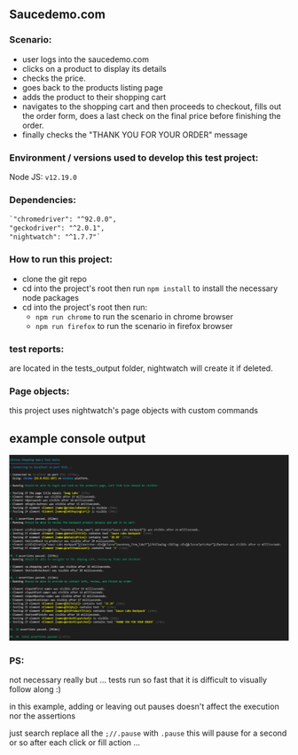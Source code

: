 ## Saucedemo.com

### Scenario:

- user logs into the saucedemo.com
- clicks on a product to display its details
- checks the price.
- goes back to the products listing page
- adds the product to their shopping cart
- navigates to the shopping cart and then proceeds to checkout, fills out the order form, does a last check on the final price before finishing the order.
- finally checks the "THANK YOU FOR YOUR ORDER" message

### Environment / versions used to develop this test project:

Node JS:
`v12.19.0`

### Dependencies:
    
    `"chromedriver": "^92.0.0",
    "geckodriver": "^2.0.1",
    "nightwatch": "^1.7.7"`

### How to run this project:

- clone the git repo
- cd into the project's root then run `npm install` to install the necessary node packages
- cd into the project's root then run:
  - `npm run chrome` to run the scenario in chrome browser
  - `npm run firefox` to run the scenario in firefox browser

### test reports:

are located in the tests_output folder, nightwatch will create it if deleted.

### Page objects:

this project uses nightwatch's page objects with custom commands

## example console output

![test run](test_run.png "Final result displayed in console")

### PS:

not necessary really but ... tests run so fast that it is difficult to visually follow along :)

in this example, adding or leaving out pauses doesn't affect the execution nor the assertions

just search replace all the `;//.pause` with `.pause` this will pause for a second or so after each click or fill action ...

